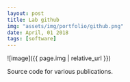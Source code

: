 ```yaml
---
layout: post
title: Lab github
img: "assets/img/portfolio/github.png"
date: April, 01 2018
tags: [software]
---
```


![image]({{ page.img | relative_url }})

Source code for various publications.
